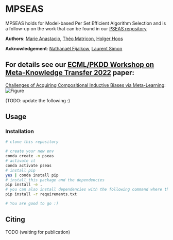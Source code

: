 # MPSEAS

MPSEAS holds for Model-based Per Set Efficient Algorithm Selection and is a follow-up on the work that can be found in our [PSEAS repository](git@github.com:https://github.com/Theomat/PSEAS)

**Authors**:
[Marie Anastacio](https://www.universiteitleiden.nl/en/staffmembers/marie-anastacio#tab-1), [Théo Matricon](https://theomat.github.io/), [Holger Hoos](https://www.universiteitleiden.nl/en/staffmembers/holger-hoos#tab-1)

**Acknowledgement**:
[Nathanaël Fijalkow](https://nathanael-fijalkow.github.io/), [Laurent Simon](https://www.labri.fr/perso/lsimon/)

## For details see our [ECML/PKDD Workshop on Meta-Knowledge Transfer 2022](https://2022.ecmlpkdd.org/) paper:

[Challenges of Acquiring Compositional Inductive Biases via Meta-Learning](https://proceedings.mlr.press/v191/anastacio22a.html):
![Figure](https://github.com/Theomat/PSEAS/raw/master/figure.png)

(TODO: update the following :)
## Usage

### Installation

```bash
# clone this repository

# create your new env
conda create -n pseas
# activate it
conda activate pseas
# install pip
yes | conda install pip
# install this package and the dependencies
pip install -e .
# you can also install dependencies with the following command where their versions are locked:
pip install -r requirements.txt

# You are good to go :)
```

## Citing

TODO (waiting for publication)
